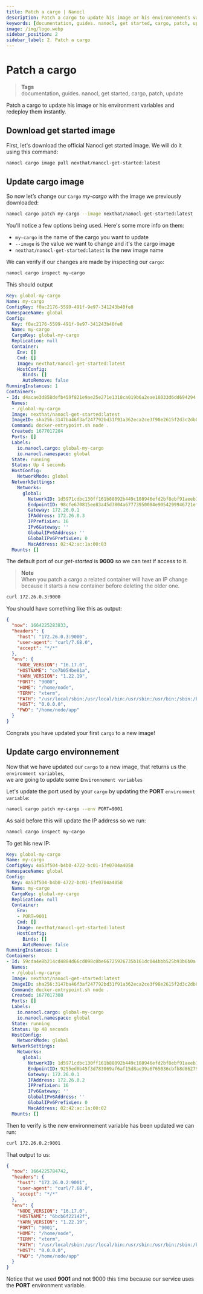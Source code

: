 ```yaml
---
title: Patch a cargo | Nanocl
description: Patch a cargo to update his image or his environnements variables and redeploy them instantly.
keywords: [documentation, guides. nanocl, get started, cargo, patch, update]
image: /img/logo.webp
sidebar_position: 2
sidebar_label: 2. Patch a cargo
---
```


# Patch a cargo
> **Tags** <br />
> documentation, guides. nanocl, get started, cargo, patch, update

Patch a cargo to update his image or his environment variables and redeploy them instantly.

## Download get started image

First, let's download the official Nanocl get started image.
We will do it using this command:

```sh
nanocl cargo image pull nexthat/nanocl-get-started:latest
```

## Update cargo image

So now let’s change our `Cargo` *my-cargo* with the image we previously downloaded:

```sh
nanocl cargo patch my-cargo --image nexthat/nanocl-get-started:latest
```

You'll notice a few options being used. Here's some more info on them:

- `my-cargo` is the name of the cargo you want to update
- `--image` is the value we want to change and it's the cargo image
- `nexthat/nanocl-get-started:latest` is the new image name

We can verify if our changes are made by inspecting our `cargo`:

```sh
nanocl cargo inspect my-cargo
```

This should output

```yml
Key: global-my-cargo
Name: my-cargo
ConfigKey: f0ac2176-5599-491f-9e97-341243b40fe8
NamespaceName: global
Config:
  Key: f0ac2176-5599-491f-9e97-341243b40fe8
  Name: my-cargo
  CargoKey: global-my-cargo
  Replication: null
  Container:
    Env: []
    Cmd: []
    Image: nexthat/nanocl-get-started:latest
    HostConfig:
      Binds: []
      AutoRemove: false
RunningInstances: 1
Containers:
- Id: d4acae3d858defb459f821e9ae25e271e1318ca019b6a2eae18033d6dd694294
  Names:
  - /global-my-cargo
  Image: nexthat/nanocl-get-started:latest
  ImageID: sha256:3147ba46f3af247792bd31f91a362eca2ce3f98e2615f2d3c2db0efbe0183954
  Command: docker-entrypoint.sh node .
  Created: 1677017204
  Ports: []
  Labels:
    io.nanocl.cargo: global-my-cargo
    io.nanocl.namespace: global
  State: running
  Status: Up 4 seconds
  HostConfig:
    NetworkMode: global
  NetworkSettings:
    Networks:
      global:
        NetworkID: 1d5971cdbc130ff161b88092b449c108946efd2bf8ebf91aeeb143259c24dad0
        EndpointID: 98cfe670815ee83a45d3804a67773950084e9054299946721ef75cd84614b657
        Gateway: 172.26.0.1
        IPAddress: 172.26.0.3
        IPPrefixLen: 16
        IPv6Gateway: ''
        GlobalIPv6Address: ''
        GlobalIPv6PrefixLen: 0
        MacAddress: 02:42:ac:1a:00:03
  Mounts: []
```

The default port of our *get-started* is **9000** so we can test if access to it.

> **Note** <br />
> When you patch a cargo a related container will have an IP change because it starts a new container before deleting the older one.

```sh
curl 172.26.0.3:9000
```

You should have something like this as output:

```json
{
  "now": 1664225283833,
  "headers": {
    "host": "172.26.0.3:9000",
    "user-agent": "curl/7.68.0",
    "accept": "*/*"
  },
  "env": {
    "NODE_VERSION": "16.17.0",
    "HOSTNAME": "ce7b054be81a",
    "YARN_VERSION": "1.22.19",
    "PORT": "9000",
    "HOME": "/home/node",
    "TERM": "xterm",
    "PATH": "/usr/local/sbin:/usr/local/bin:/usr/sbin:/usr/bin:/sbin:/bin",
    "HOST": "0.0.0.0",
    "PWD": "/home/node/app"
  }
}
```

Congrats you have updated your first `cargo` to a new image!

## Update cargo environnement

Now that we have updated our `cargo` to a new image, that returns us the `environment variables`, <br />
we are going to update some `Environnement variables`

Let's update the port used by your `cargo` by updating the **PORT** `environment variable`:

```sh
nanocl cargo patch my-cargo --env PORT=9001
```

As said before this will update the IP address so we run:

```sh
nanocl cargo inspect my-cargo
```

To get his new IP:

```yml
Key: global-my-cargo
Name: my-cargo
ConfigKey: 4a53f504-b4b0-4722-bc01-1fe0704a4058
NamespaceName: global
Config:
  Key: 4a53f504-b4b0-4722-bc01-1fe0704a4058
  Name: my-cargo
  CargoKey: global-my-cargo
  Replication: null
  Container:
    Env:
    - PORT=9001
    Cmd: []
    Image: nexthat/nanocl-get-started:latest
    HostConfig:
      Binds: []
      AutoRemove: false
RunningInstances: 1
Containers:
- Id: 59cda4e8b214cd4884d66cd098c0be66725926735b161dc044bbb525b93b6b0a
  Names:
  - /global-my-cargo
  Image: nexthat/nanocl-get-started:latest
  ImageID: sha256:3147ba46f3af247792bd31f91a362eca2ce3f98e2615f2d3c2db0efbe0183954
  Command: docker-entrypoint.sh node .
  Created: 1677017308
  Ports: []
  Labels:
    io.nanocl.cargo: global-my-cargo
    io.nanocl.namespace: global
  State: running
  Status: Up 48 seconds
  HostConfig:
    NetworkMode: global
  NetworkSettings:
    Networks:
      global:
        NetworkID: 1d5971cdbc130ff161b88092b449c108946efd2bf8ebf91aeeb143259c24dad0
        EndpointID: 9255ed0b45f3d783069af6af15d8ae39a6765036cbfb8d86279de4320e3e6d15
        Gateway: 172.26.0.1
        IPAddress: 172.26.0.2
        IPPrefixLen: 16
        IPv6Gateway: ''
        GlobalIPv6Address: ''
        GlobalIPv6PrefixLen: 0
        MacAddress: 02:42:ac:1a:00:02
  Mounts: []
```

Then to verify is the new environnement variable has been updated we can run:

```sh
curl 172.26.0.2:9001
```

That output to us:

```json
{
  "now": 1664225784742,
  "headers": {
    "host": "172.26.0.2:9001",
    "user-agent": "curl/7.68.0",
    "accept": "*/*"
  },
  "env": {
    "NODE_VERSION": "16.17.0",
    "HOSTNAME": "6bcb6f22142f",
    "YARN_VERSION": "1.22.19",
    "PORT": "9001",
    "HOME": "/home/node",
    "TERM": "xterm",
    "PATH": "/usr/local/sbin:/usr/local/bin:/usr/sbin:/usr/bin:/sbin:/bin",
    "HOST": "0.0.0.0",
    "PWD": "/home/node/app"
  }
}
```

Notice that we used **9001** and not 9000 this time because our service uses the **PORT** environment variable.

